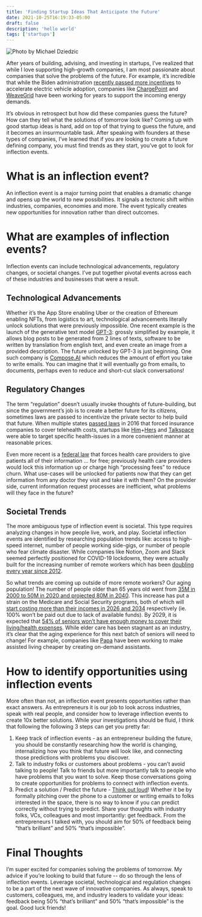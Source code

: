 ```yaml
---
title: 'Finding Startup Ideas That Anticipate the Future'
date: 2021-10-25T16:19:33-05:00
draft: false
description: 'hello world'
tags: ['startups']
---
```


![Photo by Michael Dziedzic](/img/crystal-ball.jpeg 'https://unsplash.com/@lazycreekimages?utm_source=ghost&utm_medium=referral&utm_campaign=api-credit')

After years of building, advising, and investing in startups, I’ve realized that while I love supporting high-growth companies, I am most passionate about companies that solve the problems of the future. For example, it’s incredible that while the Biden administration [recently passed more incentives](https://www.whitehouse.gov/briefing-room/statements-releases/2021/08/05/fact-sheet-president-biden-announces-steps-to-drive-american-leadership-forward-on-clean-cars-and-trucks/) to accelerate electric vehicle adoption, companies like [ChargePoint](https://chargepoint.com/) and [WeaveGrid](https://www.weavegrid.com/) have been working for years to support the incoming energy demands.

It’s obvious in retrospect but how did these companies guess the future? How can they tell what the solutions of tomorrow look like? Coming up with good startup ideas is hard, add on top of that trying to guess the future, and it becomes an insurmountable task. After speaking with founders at these types of companies, I’ve learned that if you are looking to create a future defining company, you must find trends as they start, you’ve got to look for inflection events.

# What is an inflection event?

An inflection event is a major turning point that enables a dramatic change and opens up the world to new possibilities. It signals a tectonic shift within industries, companies, economies and more. The event typically creates new opportunities for innovation rather than direct outcomes.

# What are examples of inflection events?

Inflection events can include technological advancements, regulatory changes, or societal changes. I’ve put together pivotal events across each of these industries and businesses that were a result.

## Technological Advancements

Whether it’s the App Store enabling Uber or the creation of Ethereum enabling NFTs, from logistics to art, technological advancements literally unlock solutions that were previously impossible. One recent example is the launch of the generative text model [GPT-3](https://openai.com/blog/gpt-3-apps/): grossly simplified by example, it allows blog posts to be generated from 2 lines of texts, software to be written by translation from english text, and even create an image from a provided description. The future unlocked by GPT-3 is just beginning. One such company is [Compose.AI](https://compose.ai/) which reduces the amount of effort you take to write emails. You can imagine that it will eventually go from emails, to documents, perhaps even to reduce and short-cut slack conversations!

## Regulatory Changes

The term “regulation” doesn’t usually invoke thoughts of future-building, but since the government’s job is to create a better future for its citizens, sometimes laws are passed to incentivize the private sector to help build that future. When multiple states [passed laws](https://www.healthaffairs.org/do/10.1377/hpb20160815.244795/full/) in 2016 that forced insurance companies to cover telehealth costs, startups like [Him](https://www.forhims.com/)+[Hers](https://www.forhers.com/) and [Talkspace](https://www.talkspace.com/) were able to target specific health-issues in a more convenient manner at reasonable prices.

Even more recent is a [federal law](https://www.marketplace.org/2021/04/05/new-rule-gives-patients-access-to-all-of-their-medical-records-and-notes/) that forces health care providers to give patients all of their information … for free; previously health care providers would lock this information up or charge high “processing fees” to reduce churn. What use-cases will be unlocked for patients now that they can get information from any doctor they visit and take it with them? On the provider side, current information request processes are inefficient, what problems will they face in the future?

## Societal Trends

The more ambiguous type of inflection event is societal. This type requires analyzing changes in how people live, work, and play. Societal inflection events are identified by researching population trends like: access to high-speed internet, number of people working side-gigs, or number of people who fear climate disaster. While companies like Notion, Zoom and Slack seemed perfectly positioned for COVID-19 lockdowns, they were actually built for the increasing number of remote workers which has been [doubling every year since 2012](https://www.ntia.gov/blog/2020/nearly-third-american-employees-worked-remotely-2019-ntia-data-show).

So what trends are coming up outside of more remote workers? Our aging population! The number of people older than 65 years old went from [35M in 2000 to 50M in 2020 and projected 80M in 2040](https://www.urban.org/policy-centers/cross-center-initiatives/program-retirement-policy/projects/data-warehouse/what-future-holds/us-population-aging#:~:text=The%20number%20of%20Americans%20ages,reaching%2080%20million%20in%202040.&text=By%202040%2C%20about%20one%20in,one%20in%20eight%20in%202000.). This increase has put a strain on the Medicare and Social Security programs, both of which will [start costing more than their incomes in 2026 and 2034](https://www.nytimes.com/2019/04/22/us/politics/social-security-medicare-insolvency.html) respectively (ie. 100% won’t be paid out due to lack of available funds). By 2029, it is expected that [54% of seniors won’t have enough money to cover their living/health expenses](https://www.healthaffairs.org/doi/full/10.1377/hlthaff.2018.05233). While elder care has been stagnant as an industry, it’s clear that the aging experience for this next batch of seniors will need to change! For example, companies like [Papa](https://www.joinpapa.com/) have been working to make assisted living cheaper by creating on-demand assistants.

# How to identify opportunities using inflection events

More often than not, an inflection event presents opportunities rather than exact answers. As entrepreneurs it is our job to look across industries, speak with real people, and consider how to leverage inflection events to create 10x better solutions. While your investigations should be fluid, I think that following the following 3 steps can get you pretty far:

1. Keep track of inflection events - as an entrepreneur building the future, you should be constantly researching how the world is changing, internalizing how you think that future will look like, and connecting those predictions with problems you discover.
2. Talk to industry folks or customers about problems - you can’t avoid talking to people! Talk to friends but more importantly talk to people who have problems that you want to solve. Keep those conversations going to create opportunities for problems to connect with inflection events.
3. Predict a solution / Predict the future - [Think out loud](https://www.georgesequeira.com/writing/go-from-nothing-to-funding-in-9-months-learn-out-loud)! Whether it be by formally pitching over the phone to a customer or writing emails to folks interested in the space, there is no way to know if you can predict correctly without trying to predict. Share your thoughts with industry folks, VCs, colleagues and most importantly: get feedback. From the entrepreneurs I talked with, you should aim for 50% of feedback being “that’s brilliant” and 50% “that’s impossible”.

# Final Thoughts

I’m super excited for companies solving the problems of tomorrow. My advice if you’re looking to build that future -- do so through the lens of inflection events. Leverage societal, technological and regulation changes to be a part of the next wave of innovative companies. As always, speak to customers, colleagues, me, and industry leaders to validate your ideas: feedback being 50% “that’s brilliant” and 50% “that’s impossible” is the goal. Good luck friends!
